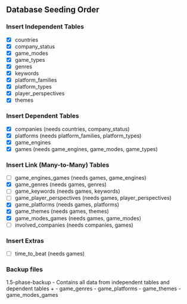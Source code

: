 ## Database Seeding Order

### Insert Independent Tables

- [x] countries
- [x] company_status
- [x] game_modes
- [x] game_types
- [x] genres
- [x] keywords
- [x] platform_families
- [x] platform_types
- [x] player_perspectives
- [x] themes

### Insert Dependent Tables

- [x] companies (needs countries, company_status)
- [x] platforms (needs platform_families, platform_types)
- [x] game_engines
- [x] games (needs game_engines, game_modes, game_types)

### Insert Link (Many-to-Many) Tables

- [ ] game_engines_games (needs games, game_engines)
- [x] game_genres (needs games, genres)
- [ ] game_keywords (needs games, keywords)
- [ ] game_player_perspectives (needs games, player_perspectives)
- [x] game_platforms (needs games, platforms)
- [x] game_themes (needs games, themes)
- [x] game_modes_games (needs games, game_modes)
- [ ] involved_companies (needs companies, games)

### Insert Extras

- [ ] time_to_beat (needs games)

### Backup files
1.5-phase-backup - Contains all data from independent tables and dependent tables +
        - game_genres
        - game_platforms
        - game_themes
        - game_modes_games

